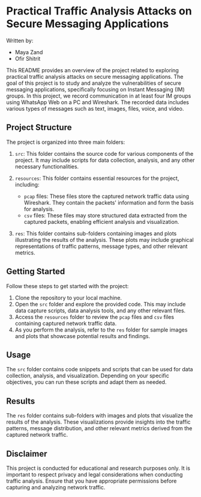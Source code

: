 # Practical Traffic Analysis Attacks on Secure Messaging Applications
Written by:
   - Maya Zand
   - Ofir Shitrit
   

This README provides an overview of the project related to exploring practical traffic analysis attacks on secure messaging applications. The goal of this project is to study and analyze the vulnerabilities of secure messaging applications, specifically focusing on Instant Messaging (IM) groups. In this project, we record communication in at least four IM groups using WhatsApp Web on a PC and Wireshark. The recorded data includes various types of messages such as text, images, files, voice, and video.

## Project Structure

The project is organized into three main folders:

1. `src`: This folder contains the source code for various components of the project. It may include scripts for data collection, analysis, and any other necessary functionalities.

2. `resources`: This folder contains essential resources for the project, including:
   - `pcap` files: These files store the captured network traffic data using Wireshark. They contain the packets' information and form the basis for analysis.
   - `csv` files: These files may store structured data extracted from the captured packets, enabling efficient analysis and visualization.

3. `res`: This folder contains sub-folders containing images and plots illustrating the results of the analysis. These plots may include graphical representations of traffic patterns, message types, and other relevant metrics.

## Getting Started

Follow these steps to get started with the project:

1. Clone the repository to your local machine.
2. Open the `src` folder and explore the provided code. This may include data capture scripts, data analysis tools, and any other relevant files.
3. Access the `resources` folder to review the `pcap` files and `csv` files containing captured network traffic data.
4. As you perform the analysis, refer to the `res` folder for sample images and plots that showcase potential results and findings.

## Usage

The `src` folder contains code snippets and scripts that can be used for data collection, analysis, and visualization. Depending on your specific objectives, you can run these scripts and adapt them as needed.

## Results

The `res` folder contains sub-folders with images and plots that visualize the results of the analysis. These visualizations provide insights into the traffic patterns, message distribution, and other relevant metrics derived from the captured network traffic.

## Disclaimer

This project is conducted for educational and research purposes only. It is important to respect privacy and legal considerations when conducting traffic analysis. Ensure that you have appropriate permissions before capturing and analyzing network traffic.

